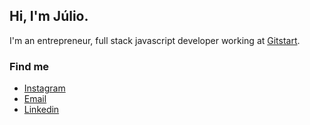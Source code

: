 ## Hi, I'm Júlio.

I'm an entrepreneur, full stack javascript developer working at [Gitstart](https://www.gitstart.com).

### Find me

- [Instagram](https://instagram.com/juliopiubello)
- [Email](mailto:juliopiubellow@gmail.com)
- [Linkedin](https://www.linkedin.com/in/j%C3%BAlio-piubello-295871100/)
